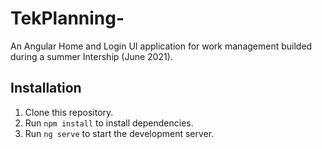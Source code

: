 # TekPlanning-

An Angular Home and Login UI application for work management builded during a summer Intership (June 2021).

## Installation
1. Clone this repository.
2. Run `npm install` to install dependencies.
3. Run `ng serve` to start the development server.



